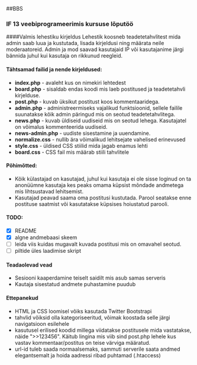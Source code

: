##BBS
### IF 13 veebiprogrameerimis kursuse lõputöö


####Valmis lehestiku kirjeldus
Lehestik koosneb teadetetahvlitest mida admin saab luua ja kustutada, lisada kirjeldusi ning määrata neile moderaatoreid.
Admin ja mod saavad kasutajaid IP või kasutajanime järgi bännida juhul kui kasutaja on rikkunud reegleid.


#### Tähtsamad failid ja nende kirjeldused:
* **index.php** - avaleht kus on nimekiri lehtedest
* **board.php** - sisaldab endas koodi mis laeb postitused ja teadetetahvli kirjelduse.
* **post.php** - kuvab üksikut postitust koos kommentaaridega.
* **admin.php** - administreermiseks vajalikud funktsioonid, sellele failile suunatakse kõik admin päringud mis on seotud teadetetahvlitega.
* **news.php** - kuvab üldiseid uudiseid mis on seotud lehega. Kasutajatel on võimalus kommenteerida uudiseid.
* **news-admin.php** - uudiste sisestamine ja uuendamine.
* **normalize.css** - nullib ära võimalikud lehitsejate vahelised erinevused
* **style.css** - üldised CSS stiilid mida jagab enamus lehti
* **board.css** - CSS fail mis määrab stiili tahvlitele


#### Põhimõtted:
* Kõik külastajad on kasutajad, juhul kui kasutaja ei ole sisse loginud on ta anonüümne kasutaja kes peaks omama küpsist mõndade andmetega mis lihtsustavad lehitsemist.
* Kasutajad peavad saama oma postitusi kustutada. Parool seatakse enne postituse saatmist või kasutatakse küpsises hoiustatud parooli.

#### TODO:
- [x] README
- [x] algne andmebaasi skeem
- [ ] leida viis kuidas mugavalt kuvada postitusi mis on omavahel seotud.
- [ ] piltide üles laadimise skript 

#### Teadaolevad vead
- Sesiooni kaaperdamine teiselt saidilt mis asub samas serveris
- Kautaja sisestatud andmete puhastamine puudub


#### Ettepanekud
- HTML ja CSS loomisel võiks kasutada Twitter Bootstrapi
- tahvlid võiksid olla kategoriseeritud, võimak koostada selle järgi navigatsioon esilehele
- kasutusel erilised koodid millega viidatakse postitusele mida vastatakse, näide ">>123456". Käitub lingina mis viib sind post.php lehele kus vastav kommentaar/postitus on teise värviga määratud.
- url-id tuleb saada normaalsemaks, sammuti serverile saata andmed elegantsemalt ja hoida aadressi ribad puhtamad (.htaccess)
